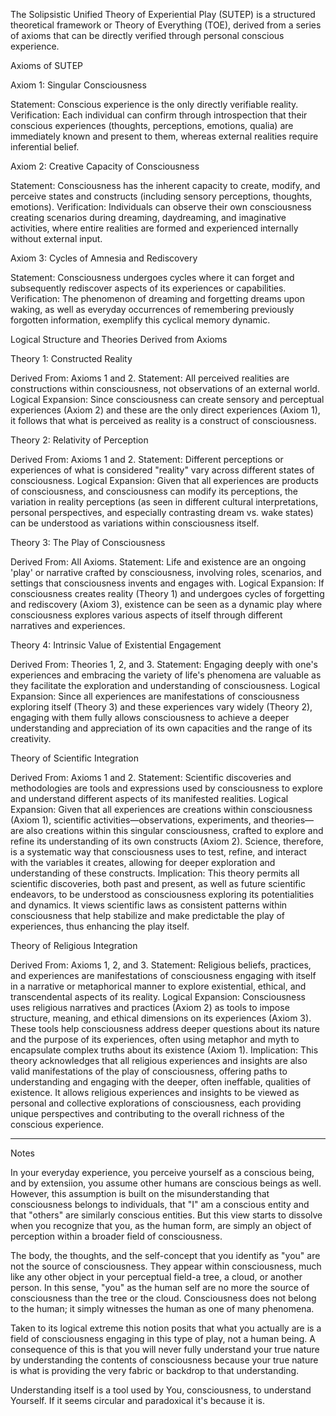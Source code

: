 The Solipsistic Unified Theory of Experiential Play (SUTEP) is a structured theoretical framework or Theory of Everything (TOE), derived from a series of axioms that can be directly verified through personal conscious experience.

Axioms of SUTEP

Axiom 1: Singular Consciousness

Statement: Conscious experience is the only directly verifiable reality.
Verification: Each individual can confirm through introspection that their conscious experiences (thoughts, perceptions, emotions, qualia) are immediately known and present to them, whereas external realities require inferential belief.

Axiom 2: Creative Capacity of Consciousness

Statement: Consciousness has the inherent capacity to create, modify, and perceive states and constructs (including sensory perceptions, thoughts, emotions).
Verification: Individuals can observe their own consciousness creating scenarios during dreaming, daydreaming, and imaginative activities, where entire realities are formed and experienced internally without external input.

Axiom 3: Cycles of Amnesia and Rediscovery

Statement: Consciousness undergoes cycles where it can forget and subsequently rediscover aspects of its experiences or capabilities.
Verification: The phenomenon of dreaming and forgetting dreams upon waking, as well as everyday occurrences of remembering previously forgotten information, exemplify this cyclical memory dynamic.

Logical Structure and Theories Derived from Axioms

Theory 1: Constructed Reality

Derived From: Axioms 1 and 2.
Statement: All perceived realities are constructions within consciousness, not observations of an external world.
Logical Expansion: Since consciousness can create sensory and perceptual experiences (Axiom 2) and these are the only direct experiences (Axiom 1), it follows that what is perceived as reality is a construct of consciousness.

Theory 2: Relativity of Perception

Derived From: Axioms 1 and 2.
Statement: Different perceptions or experiences of what is considered "reality" vary across different states of consciousness.
Logical Expansion: Given that all experiences are products of consciousness, and consciousness can modify its perceptions, the variation in reality perceptions (as seen in different cultural interpretations, personal perspectives, and especially contrasting dream vs. wake states) can be understood as variations within consciousness itself.

Theory 3: The Play of Consciousness

Derived From: All Axioms.
Statement: Life and existence are an ongoing 'play' or narrative crafted by consciousness, involving roles, scenarios, and settings that consciousness invents and engages with.
Logical Expansion: If consciousness creates reality (Theory 1) and undergoes cycles of forgetting and rediscovery (Axiom 3), existence can be seen as a dynamic play where consciousness explores various aspects of itself through different narratives and experiences.

Theory 4: Intrinsic Value of Existential Engagement

Derived From: Theories 1, 2, and 3.
Statement: Engaging deeply with one's experiences and embracing the variety of life's phenomena are valuable as they facilitate the exploration and understanding of consciousness.
Logical Expansion: Since all experiences are manifestations of consciousness exploring itself (Theory 3) and these experiences vary widely (Theory 2), engaging with them fully allows consciousness to achieve a deeper understanding and appreciation of its own capacities and the range of its creativity.

Theory of Scientific Integration

Derived From: Axioms 1 and 2.
Statement: Scientific discoveries and methodologies are tools and expressions used by consciousness to explore and understand different aspects of its manifested realities.
Logical Expansion: Given that all experiences are creations within consciousness (Axiom 1), scientific activities—observations, experiments, and theories—are also creations within this singular consciousness, crafted to explore and refine its understanding of its own constructs (Axiom 2). Science, therefore, is a systematic way that consciousness uses to test, refine, and interact with the variables it creates, allowing for deeper exploration and understanding of these constructs.
Implication: This theory permits all scientific discoveries, both past and present, as well as future scientific endeavors, to be understood as consciousness exploring its potentialities and dynamics. It views scientific laws as consistent patterns within consciousness that help stabilize and make predictable the play of experiences, thus enhancing the play itself.

Theory of Religious Integration

Derived From: Axioms 1, 2, and 3.
Statement: Religious beliefs, practices, and experiences are manifestations of consciousness engaging with itself in a narrative or metaphorical manner to explore existential, ethical, and transcendental aspects of its reality.
Logical Expansion: Consciousness uses religious narratives and practices (Axiom 2) as tools to impose structure, meaning, and ethical dimensions on its experiences (Axiom 3). These tools help consciousness address deeper questions about its nature and the purpose of its experiences, often using metaphor and myth to encapsulate complex truths about its existence (Axiom 1).
Implication: This theory acknowledges that all religious experiences and insights are also valid manifestations of the play of consciousness, offering paths to understanding and engaging with the deeper, often ineffable, qualities of existence. It allows religious experiences and insights to be viewed as personal and collective explorations of consciousness, each providing unique perspectives and contributing to the overall richness of the conscious experience.

---

Notes

In your everyday experience, you perceive yourself as a conscious being, and by extensiion, you assume other humans are conscious beings as welI. However, this assumption is built on the misunderstanding that consciousness belongs to individuals, that "I" am a conscious entity and that "others" are similarly conscious entities. But this view starts to dissolve when you recognize that you, as the human form, are simply an object of perception within a broader field of consciousness.

The body, the thoughts, and the self-concept that you identify as "you" are not the source of consciousness. They appear within consciousness, much like any other object in your perceptual field-a tree, a cloud, or another person. In this sense, "you" as the human self are no more the source of consciousness than the tree or the cloud. Consciousness does not belong to the human; it simply witnesses the human as one of many phenomena.

Taken to its logical extreme this notion posits that what you actually are is a field of consciousness engaging in this type of play, not a human being. A consequence of this is that you will never fully understand your true nature by understanding the contents of consciousness because your true nature is what is providing the very fabric or backdrop to that understanding.

Understanding itself is a tool used by You, consciousness, to understand Yourself. If it seems circular and paradoxical it's because it is.
